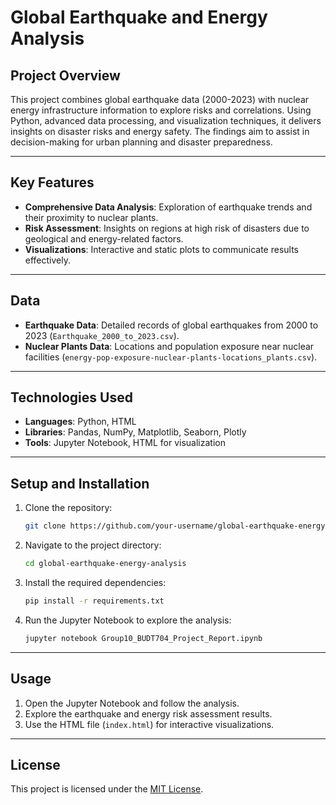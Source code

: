 # Global Earthquake and Energy Analysis

## Project Overview
This project combines global earthquake data (2000-2023) with nuclear energy infrastructure information to explore risks and correlations. Using Python, advanced data processing, and visualization techniques, it delivers insights on disaster risks and energy safety. The findings aim to assist in decision-making for urban planning and disaster preparedness.

---

## Key Features
- **Comprehensive Data Analysis**: Exploration of earthquake trends and their proximity to nuclear plants.
- **Risk Assessment**: Insights on regions at high risk of disasters due to geological and energy-related factors.
- **Visualizations**: Interactive and static plots to communicate results effectively.

---

## Data
- **Earthquake Data**: Detailed records of global earthquakes from 2000 to 2023 (`Earthquake_2000_to_2023.csv`).
- **Nuclear Plants Data**: Locations and population exposure near nuclear facilities (`energy-pop-exposure-nuclear-plants-locations_plants.csv`).

---

## Technologies Used
- **Languages**: Python, HTML
- **Libraries**: Pandas, NumPy, Matplotlib, Seaborn, Plotly
- **Tools**: Jupyter Notebook, HTML for visualization

---

## Setup and Installation
1. Clone the repository:
   ```bash
   git clone https://github.com/your-username/global-earthquake-energy-analysis.git
   ```
2. Navigate to the project directory:
   ```bash
   cd global-earthquake-energy-analysis
   ```
3. Install the required dependencies:
   ```bash
   pip install -r requirements.txt
   ```
4. Run the Jupyter Notebook to explore the analysis:
   ```bash
   jupyter notebook Group10_BUDT704_Project_Report.ipynb
   ```

---

## Usage
1. Open the Jupyter Notebook and follow the analysis.
2. Explore the earthquake and energy risk assessment results.
3. Use the HTML file (`index.html`) for interactive visualizations.

---

## License
This project is licensed under the [MIT License](LICENSE).
